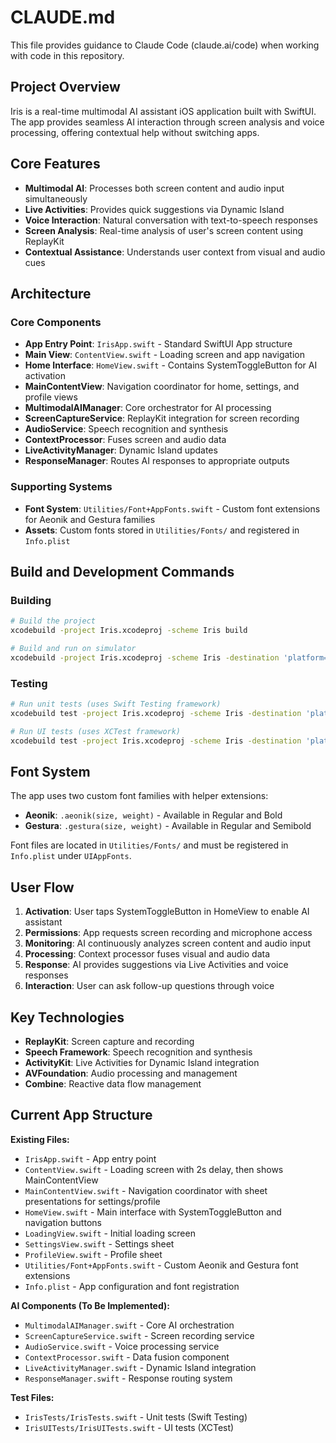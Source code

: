 # CLAUDE.md

This file provides guidance to Claude Code (claude.ai/code) when working with code in this repository.

## Project Overview

Iris is a real-time multimodal AI assistant iOS application built with SwiftUI. The app provides seamless AI interaction through screen analysis and voice processing, offering contextual help without switching apps.

## Core Features

- **Multimodal AI**: Processes both screen content and audio input simultaneously
- **Live Activities**: Provides quick suggestions via Dynamic Island
- **Voice Interaction**: Natural conversation with text-to-speech responses
- **Screen Analysis**: Real-time analysis of user's screen content using ReplayKit
- **Contextual Assistance**: Understands user context from visual and audio cues

## Architecture

### Core Components
- **App Entry Point**: `IrisApp.swift` - Standard SwiftUI App structure
- **Main View**: `ContentView.swift` - Loading screen and app navigation
- **Home Interface**: `HomeView.swift` - Contains SystemToggleButton for AI activation
- **MainContentView**: Navigation coordinator for home, settings, and profile views
- **MultimodalAIManager**: Core orchestrator for AI processing
- **ScreenCaptureService**: ReplayKit integration for screen recording
- **AudioService**: Speech recognition and synthesis
- **ContextProcessor**: Fuses screen and audio data
- **LiveActivityManager**: Dynamic Island updates
- **ResponseManager**: Routes AI responses to appropriate outputs

### Supporting Systems
- **Font System**: `Utilities/Font+AppFonts.swift` - Custom font extensions for Aeonik and Gestura families
- **Assets**: Custom fonts stored in `Utilities/Fonts/` and registered in `Info.plist`

## Build and Development Commands

### Building
```bash
# Build the project
xcodebuild -project Iris.xcodeproj -scheme Iris build

# Build and run on simulator
xcodebuild -project Iris.xcodeproj -scheme Iris -destination 'platform=iOS Simulator,name=iPhone 15' build
```

### Testing
```bash
# Run unit tests (uses Swift Testing framework)
xcodebuild test -project Iris.xcodeproj -scheme Iris -destination 'platform=iOS Simulator,name=iPhone 15'

# Run UI tests (uses XCTest framework)
xcodebuild test -project Iris.xcodeproj -scheme Iris -destination 'platform=iOS Simulator,name=iPhone 15' -only-testing:IrisUITests
```

## Font System

The app uses two custom font families with helper extensions:
- **Aeonik**: `.aeonik(size, weight)` - Available in Regular and Bold
- **Gestura**: `.gestura(size, weight)` - Available in Regular and Semibold

Font files are located in `Utilities/Fonts/` and must be registered in `Info.plist` under `UIAppFonts`.

## User Flow

1. **Activation**: User taps SystemToggleButton in HomeView to enable AI assistant
2. **Permissions**: App requests screen recording and microphone access
3. **Monitoring**: AI continuously analyzes screen content and audio input
4. **Processing**: Context processor fuses visual and audio data
5. **Response**: AI provides suggestions via Live Activities and voice responses
6. **Interaction**: User can ask follow-up questions through voice

## Key Technologies

- **ReplayKit**: Screen capture and recording
- **Speech Framework**: Speech recognition and synthesis
- **ActivityKit**: Live Activities for Dynamic Island integration
- **AVFoundation**: Audio processing and management
- **Combine**: Reactive data flow management

## Current App Structure

**Existing Files:**
- `IrisApp.swift` - App entry point
- `ContentView.swift` - Loading screen with 2s delay, then shows MainContentView
- `MainContentView.swift` - Navigation coordinator with sheet presentations for settings/profile
- `HomeView.swift` - Main interface with SystemToggleButton and navigation buttons
- `LoadingView.swift` - Initial loading screen
- `SettingsView.swift` - Settings sheet
- `ProfileView.swift` - Profile sheet
- `Utilities/Font+AppFonts.swift` - Custom Aeonik and Gestura font extensions
- `Info.plist` - App configuration and font registration

**AI Components (To Be Implemented):**
- `MultimodalAIManager.swift` - Core AI orchestration
- `ScreenCaptureService.swift` - Screen recording service
- `AudioService.swift` - Voice processing service
- `ContextProcessor.swift` - Data fusion component
- `LiveActivityManager.swift` - Dynamic Island integration
- `ResponseManager.swift` - Response routing system

**Test Files:**
- `IrisTests/IrisTests.swift` - Unit tests (Swift Testing)
- `IrisUITests/IrisUITests.swift` - UI tests (XCTest)